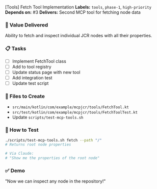 [Tools] Fetch Tool Implementation
**Labels:** `tools`, `phase-1`, `high-priority`
**Depends on:** #3
**Delivers:** Second MCP tool for fetching node data

### 🎯 Value Delivered
Ability to fetch and inspect individual JCR nodes with all their properties.

### 📋 Tasks
- [ ] Implement FetchTool class
- [ ] Add to tool registry
- [ ] Update status page with new tool
- [ ] Add integration test
- [ ] Update test script

### 📁 Files to Create
- `src/main/kotlin/com/example/mcpjcr/tools/FetchTool.kt`
- `src/test/kotlin/com/example/mcpjcr/tools/FetchToolTest.kt`
- Update `scripts/test-mcp-tools.sh`

### 🧪 How to Test
```bash
./scripts/test-mcp-tools.sh fetch --path "/"
# Returns root node properties

# Via Claude:
# "Show me the properties of the root node"
```

### ✅ Demo
"Now we can inspect any node in the repository!"